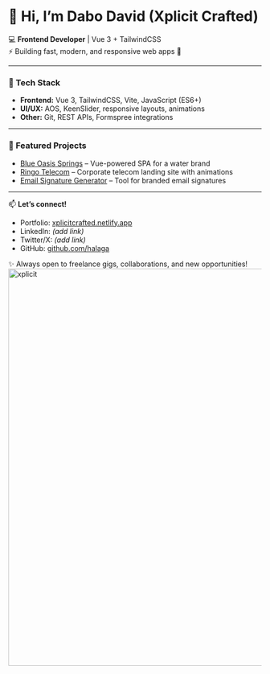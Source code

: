 # 👋 Hi, I’m Dabo David (Xplicit Crafted)

💻 **Frontend Developer** | Vue 3 + TailwindCSS  
⚡ Building fast, modern, and responsive web apps 🚀  

---

### 🔧 Tech Stack
- **Frontend:** Vue 3, TailwindCSS, Vite, JavaScript (ES6+)
- **UI/UX:** AOS, KeenSlider, responsive layouts, animations
- **Other:** Git, REST APIs, Formspree integrations

---

### 🌟 Featured Projects
- [Blue Oasis Springs](https://blueoasissprings.com) – Vue-powered SPA for a water brand  
- [Ringo Telecom](https://ringo.ng) – Corporate telecom landing site with animations  
- [Email Signature Generator](https://ringo.ng/signature-generator.html) – Tool for branded email signatures  

---

📫 **Let’s connect!**  
- Portfolio: [xplicitcrafted.netlify.app](https://xplicitcrafted.netlify.app/)  
- LinkedIn: *(add link)*  
- Twitter/X: *(add link)*  
- GitHub: [github.com/halaga](https://github.com/halaga)  

✨ Always open to freelance gigs, collaborations, and new opportunities!
<img width="1918" height="790" alt="xplicit" src="https://github.com/user-attachments/assets/82080967-ddae-4ebb-8d74-e5e2d1075dab" />

